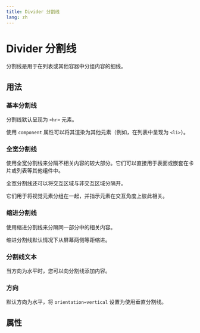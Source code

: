 ```yaml
---
title: Divider 分割线
lang: zh
---
```


<script setup lang="ts">
  import props from "../../../example/divider/description/zh-props.ts";
</script>

# Divider 分割线

分割线是用于在列表或其他容器中分组内容的细线。


## 用法

### 基本分割线

分割线默认呈现为 `<hr>` 元素。

<demo src="../../../example/divider/basic.vue" preview="[2]" />

使用 `component` 属性可以将其渲染为其他元素（例如，在列表中呈现为 `<li>`）。
<demo src="../../../example/divider/list.vue" preview="[7]" />

### 全宽分割线

使用全宽分割线来分隔不相关内容的较大部分。它们可以直接用于表面或嵌套在卡片或列表等其他组件中。

全宽分割线还可以将交互区域与非交互区域分隔开。

它们用于将视觉元素分组在一起，并指示元素在交互角度上彼此相关。
<demo src="../../../example/divider/full-width.vue" preview="[10]" />

### 缩进分割线

使用缩进分割线来分隔同一部分中的相关内容。

缩进分割线默认情况下从屏幕两侧等距缩进。
<demo src="../../../example/divider/inset.vue" preview="[25]" />

### 分割线文本

当方向为水平时，您可以向分割线添加内容。

<demo src="../../../example/divider/text.vue" preview="[8, 14, 20]" />

### 方向

默认方向为水平，将 `orientation=vertical` 设置为使用垂直分割线。
<demo src="../../../example/divider/orientation.vue" />


## 属性

<data-table type="props" lang="zh" :data="props" />

